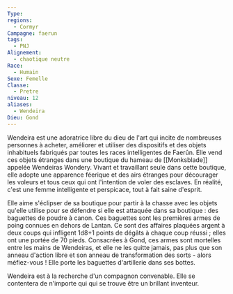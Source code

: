 ```yaml
---
Type: 
regions:
  - Cormyr
Campagne: faerun
tags:
  - PNJ
Alignement:
  - chaotique neutre
Race:
  - Humain
Sexe: Femelle
Classe:
  - Pretre
niveau: 12
aliases:
  - Wendeira
Dieu: Gond
---
```

Wendeira est une adoratrice libre du dieu de l'art qui incite de nombreuses personnes à acheter, améliorer et utiliser des dispositifs et des objets inhabituels fabriqués par toutes les races intelligentes de Faerûn. Elle vend ces objets étranges dans une boutique du hameau de [[Monksblade]] appelée Wendeiras Wondery. Vivant et travaillant seule dans cette boutique, elle adopte une apparence féerique et des airs étranges pour décourager les voleurs et tous ceux qui ont l'intention de voler des esclaves. En réalité, c'est une femme intelligente et perspicace, tout à fait saine d'esprit.

Elle aime s'éclipser de sa boutique pour partir à la chasse avec les objets qu'elle utilise pour se défendre si elle est attaquée dans sa boutique : des baguettes de poudre à canon. Ces baguettes sont les premières armes de poing connues en dehors de Lantan. Ce sont des affaires plaquées argent à deux coups qui infligent 1d8+1 points de dégâts à chaque coup réussi ; elles ont une portée de 70 pieds. Consacrées à Gond, ces armes sont mortelles entre les mains de Wendeiras, et elle ne les quitte jamais, pas plus que son anneau d'action libre et son anneau de transformation des sorts - alors méfiez-vous ! Elle porte les baguettes d'artillerie dans ses bottes.

Wendeira est à la recherche d'un compagnon convenable. Elle se contentera de n'importe qui qui se trouve être un brillant inventeur.
